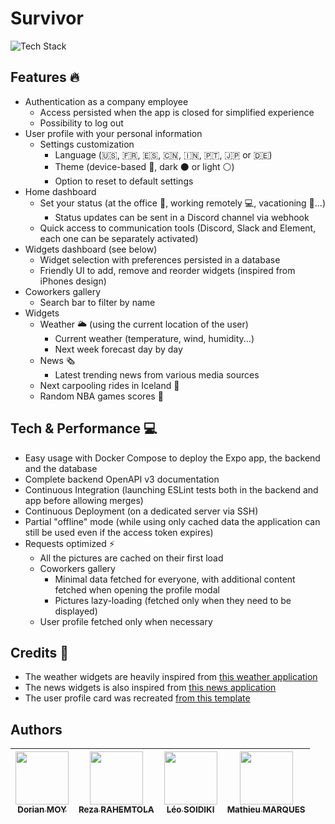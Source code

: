 # Survivor


![Tech Stack](https://github-readme-tech-stack.vercel.app/api/cards?title=Tech+Stack&align=center&titleAlign=center&lineCount=2&line1=react%2CReact+Native%2C5a92ae%3Bnestjs%2CNest%2C921818%3Bpostgresql%2CPostgreSQL%2C16508f%3B&line2=docker%2CDocker%2C306487%3Bgithubactions%2CGitHub+Actions%2Ce0dfdf%3B)

## Features 🔥

- Authentication as a company employee
  - Access persisted when the app is closed for simplified experience
  - Possibility to log out
- User profile with your personal information
  - Settings customization
    - Language (🇺🇸, 🇫🇷, 🇪🇸, 🇨🇳, 🇮🇳, 🇵🇹, 🇯🇵 or 🇩🇪)
    - Theme (device-based 📱, dark ⚫ or light ⚪)
    - Option to reset to default settings
- Home dashboard
  - Set your status (at the office 🏢, working remotely 💻, vacationing 🌴...)
    - Status updates can be sent in a Discord channel via webhook
  - Quick access to communication tools (Discord, Slack and Element, each one can be separately activated)
- Widgets dashboard (see below)
  - Widget selection with preferences persisted in a database
  - Friendly UI to add, remove and reorder widgets (inspired from iPhones design)
- Coworkers gallery
  - Search bar to filter by name
- Widgets
  - Weather 🌥️ (using the current location of the user)
    - Current weather (temperature, wind, humidity...)
    - Next week forecast day by day
  - News 🗞️
    - Latest trending news from various media sources
  - Next carpooling rides in Iceland 🚗
  - Random NBA games scores 🏀

## Tech & Performance 💻

- Easy usage with Docker Compose to deploy the Expo app, the backend and the database
- Complete backend OpenAPI v3 documentation
- Continuous Integration (launching ESLint tests both in the backend and app before allowing merges)
- Continuous Deployment (on a dedicated server via SSH)
- Partial "offline" mode (while using only cached data the application can still be used even if the access token expires)
- Requests optimized ⚡
  - All the pictures are cached on their first load
  - Coworkers gallery
    - Minimal data fetched for everyone, with additional content fetched when opening the profile modal
    - Pictures lazy-loading (fetched only when they need to be displayed)
  - User profile fetched only when necessary

## Credits 🙏
- The weather widgets are heavily inspired from [this weather application](https://github.com/stefanylaforest/react-native-weather-app)
- The news widgets is also inspired from [this news application](https://github.com/tarunsinghofficial/News-App-React-Native)
- The user profile card was recreated [from this template](https://github.com/nattatorn-dev/react-native-user-profile)

## Authors

| [<img src="https://github.com/Croos3r.png?size=85" width=85><br><sub>Dorian MOY</sub>](https://github.com/Croos3r) | [<img src="https://github.com/RezaRahemtola.png?size=85" width=85><br><sub>Reza RAHEMTOLA</sub>](https://github.com/RezaRahemtola)| [<img src="https://github.com/Dwozy.png?size=85" width=85><br><sub>Léo SOIDIKI</sub>](https://github.com/Dwozy) | [<img src="https://github.com/MathieuMarques.png?size=85" width=85><br><sub>Mathieu MARQUES</sub>](https://github.com/MathieuMarques)
| :---: | :---: | :---: | :---: |
